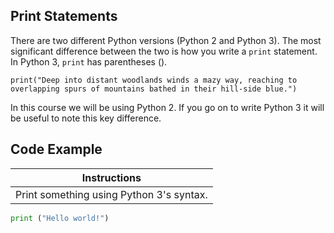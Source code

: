 ## Print Statements

There are two different Python versions (Python 2 and Python 3). The most significant difference between the two is how you write a `print` statement. In Python 3, `print` has parentheses ().

```print("Hello World!")
print("Deep into distant woodlands winds a mazy way, reaching to overlapping spurs of mountains bathed in their hill-side blue.")
```

In this course we will be using Python 2. If you go on to write Python 3 it will be useful to note this key difference.

## Code Example

Instructions  | 
------------  | 
Print something using Python 3's syntax.       |

```python    
print ("Hello world!") 
```
